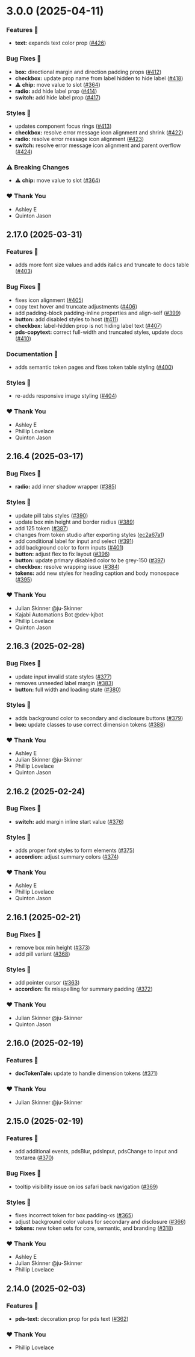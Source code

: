 # 3.0.0 (2025-04-11)

### Features 🚀

- **text:** expands text color prop ([#426](https://github.com/Kajabi/pine/pull/426))

### Bug Fixes 🐛

- **box:** directional margin and direction padding props ([#412](https://github.com/Kajabi/pine/pull/412))
- **checkbox:** update prop name from label hidden to hide label ([#418](https://github.com/Kajabi/pine/pull/418))
- ⚠️  **chip:** move value to slot ([#364](https://github.com/Kajabi/pine/pull/364))
- **radio:** add hide label prop ([#414](https://github.com/Kajabi/pine/pull/414))
- **switch:** add hide label prop ([#417](https://github.com/Kajabi/pine/pull/417))

### Styles 🎨

- updates component focus rings ([#413](https://github.com/Kajabi/pine/pull/413))
- **checkbox:** resolve error message icon alignment and shrink ([#422](https://github.com/Kajabi/pine/pull/422))
- **radio:** resolve error message icon alignment ([#423](https://github.com/Kajabi/pine/pull/423))
- **switch:** resolve error message icon alignment and parent overflow ([#424](https://github.com/Kajabi/pine/pull/424))

### ⚠️  Breaking Changes

- ⚠️  **chip:** move value to slot ([#364](https://github.com/Kajabi/pine/pull/364))

### ❤️ Thank You

- Ashley E
- Quinton Jason

## 2.17.0 (2025-03-31)

### Features 🚀

- adds more font size values and adds italics and truncate to docs table ([#403](https://github.com/Kajabi/pine/pull/403))

### Bug Fixes 🐛

- fixes icon alignment ([#405](https://github.com/Kajabi/pine/pull/405))
- copy text hover and truncate adjustments ([#406](https://github.com/Kajabi/pine/pull/406))
- add padding-block  padding-inline properties and align-self ([#399](https://github.com/Kajabi/pine/pull/399))
- **button:** add disabled styles to host ([#411](https://github.com/Kajabi/pine/pull/411))
- **checkbox:** label-hidden prop is not hiding label text ([#407](https://github.com/Kajabi/pine/pull/407))
- **pds-copytext:** correct full-width and truncated styles, update docs ([#410](https://github.com/Kajabi/pine/pull/410))

### Documentation 📄

- adds semantic token pages and fixes token table styling ([#400](https://github.com/Kajabi/pine/pull/400))

### Styles 🎨

- re-adds responsive image styling ([#404](https://github.com/Kajabi/pine/pull/404))

### ❤️ Thank You

- Ashley E
- Phillip Lovelace
- Quinton Jason

## 2.16.4 (2025-03-17)

### Bug Fixes 🐛

- **radio:** add inner shadow wrapper ([#385](https://github.com/Kajabi/pine/pull/385))

### Styles 🎨

- update pill tabs styles ([#390](https://github.com/Kajabi/pine/pull/390))
- update box min height and border radius ([#389](https://github.com/Kajabi/pine/pull/389))
- add 125 token ([#387](https://github.com/Kajabi/pine/pull/387))
- changes from token studio after exporting styles ([ec2a67a1](https://github.com/Kajabi/pine/commit/ec2a67a1))
- add conditional label for input and select ([#391](https://github.com/Kajabi/pine/pull/391))
- add background color to form inputs ([#401](https://github.com/Kajabi/pine/pull/401))
- **button:** adjust flex to fix layout ([#396](https://github.com/Kajabi/pine/pull/396))
- **button:** update primary disabled color to be grey-150 ([#397](https://github.com/Kajabi/pine/pull/397))
- **checkbox:** resolve wrapping issue ([#384](https://github.com/Kajabi/pine/pull/384))
- **tokens:** add new styles for heading caption and body monospace ([#395](https://github.com/Kajabi/pine/pull/395))

### ❤️ Thank You

- Julian Skinner @ju-Skinner
- Kajabi Automations Bot @dev-kjbot
- Phillip Lovelace
- Quinton Jason

## 2.16.3 (2025-02-28)

### Bug Fixes 🐛

- update input invalid state styles ([#377](https://github.com/Kajabi/pine/pull/377))
- removes unneeded label margin ([#383](https://github.com/Kajabi/pine/pull/383))
- **button:** full width and loading state ([#380](https://github.com/Kajabi/pine/pull/380))

### Styles 🎨

- adds background color to secondary and disclosure buttons ([#379](https://github.com/Kajabi/pine/pull/379))
- **box:** update classes to use correct dimension tokens ([#388](https://github.com/Kajabi/pine/pull/388))

### ❤️ Thank You

- Ashley E
- Julian Skinner @ju-Skinner
- Phillip Lovelace
- Quinton Jason

## 2.16.2 (2025-02-24)

### Bug Fixes 🐛

- **switch:** add margin inline start value ([#376](https://github.com/Kajabi/pine/pull/376))

### Styles 🎨

- adds proper font styles to form elements ([#375](https://github.com/Kajabi/pine/pull/375))
- **accordion:** adjust summary colors ([#374](https://github.com/Kajabi/pine/pull/374))

### ❤️  Thank You

- Ashley E
- Phillip Lovelace
- Quinton Jason

## 2.16.1 (2025-02-21)

### Bug Fixes 🐛

- remove box min height ([#373](https://github.com/Kajabi/pine/pull/373))
- add pill variant ([#368](https://github.com/Kajabi/pine/pull/368))

### Styles 🎨

- add pointer cursor ([#363](https://github.com/Kajabi/pine/pull/363))
- **accordion:** fix misspelling for summary padding ([#372](https://github.com/Kajabi/pine/pull/372))

### ❤️  Thank You

- Julian Skinner @ju-Skinner
- Quinton Jason

## 2.16.0 (2025-02-19)

### Features 🚀

- **docTokenTale:** update to handle dimension tokens ([#371](https://github.com/Kajabi/pine/pull/371))

### ❤️  Thank You

- Julian Skinner @ju-Skinner

## 2.15.0 (2025-02-19)

### Features 🚀

- add additional events, pdsBlur, pdsInput, pdsChange to input and textarea ([#370](https://github.com/Kajabi/pine/pull/370))

### Bug Fixes 🐛

- tooltip visibility issue on ios safari back navigation ([#369](https://github.com/Kajabi/pine/pull/369))

### Styles 🎨

- fixes incorrect token for box padding-xs ([#365](https://github.com/Kajabi/pine/pull/365))
- adjust background color values for secondary and disclosure ([#366](https://github.com/Kajabi/pine/pull/366))
- **tokens:** new token sets for core, semantic, and branding ([#318](https://github.com/Kajabi/pine/pull/318))

### ❤️  Thank You

- Ashley E
- Julian Skinner @ju-Skinner
- Phillip Lovelace

## 2.14.0 (2025-02-03)

### Features 🚀

- **pds-text:** decoration prop for pds text ([#362](https://github.com/Kajabi/pine/pull/362))

### ❤️  Thank You

- Phillip Lovelace